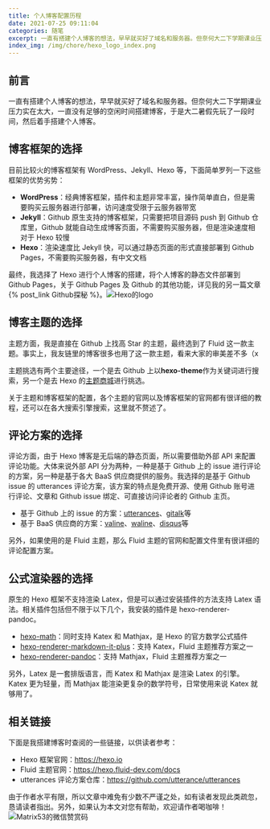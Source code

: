 ```yaml
---
title: 个人博客配置历程
date: 2021-07-25 09:11:04
categories: 随笔
excerpt: 一直有搭建个人博客的想法，早早就买好了域名和服务器。但奈何大二下学期课业压力实在太大，一直没有足够的空闲时间搭建博客，于是大二暑假先玩了一段时间，然后着手搭建个人博客。
index_img: /img/chore/hexo_logo_index.png
---
```


## 前言

一直有搭建个人博客的想法，早早就买好了域名和服务器。但奈何大二下学期课业压力实在太大，一直没有足够的空闲时间搭建博客，于是大二暑假先玩了一段时间，然后着手搭建个人博客。

## 博客框架的选择

目前比较火的博客框架有 WordPress、Jekyll、Hexo 等，下面简单罗列一下这些框架的优势劣势：

- **WordPress**：经典博客框架，插件和主题非常丰富，操作简单直白，但是需要购买云服务器进行部署，访问速度受限于云服务器带宽
- **Jekyll**：Github 原生支持的博客框架，只需要把项目源码 push 到 Github 仓库里，Github 就能自动生成博客页面，不需要购买服务器，但是渲染速度相对于 Hexo 较慢
- **Hexo**：渲染速度比 Jekyll 快，可以通过静态页面的形式直接部署到 Github Pages，不需要购买服务器，有中文文档

最终，我选择了 Hexo 进行个人博客的搭建，将个人博客的静态文件部署到 Github Pages，关于 Github Pages 及 Github 的其他功能，详见我的另一篇文章{% post_link Github探秘 %}。![Hexo的logo](/img/chore/hexo_logo_index.png)

## 博客主题的选择

主题方面，我是直接在 Github 上找高 Star 的主题，最终选到了 Fluid 这一款主题。事实上，我友链里的博客很多也用了这一款主题，看来大家的审美差不多（x

主题挑选有两个主要途径，一个是去 Github 上以**hexo-theme**作为关键词进行搜索，另一个是去 Hexo 的[主题商城](https://hexo.io/themes/)进行挑选。

关于主题和博客框架的配置，各个主题的官网以及博客框架的官网都有很详细的教程，还可以在各大搜索引擎搜索，这里就不赘述了。

## 评论方案的选择

评论方面，由于 Hexo 博客是无后端的静态页面，所以需要借助外部 API 来配置评论功能。大体来说外部 API 分为两种，一种是基于 Github 上的 issue 进行评论的方案，另一种是基于各大 BaaS 供应商提供的服务。我选择的是基于 Github issue 的 utterances 评论方案，该方案的特点是免费开源、使用 Github 账号进行评论、文章和 Github issue 绑定、可直接访问评论者的 Github 主页。

- 基于 Github 上的 issue 的方案：[utterances](https://github.com/utterance/utterances)、[gitalk](https://github.com/gitalk/gitalk)等
- 基于 BaaS 供应商的方案：[valine](https://valine.js.org/)、[waline](https://waline.js.org/)、[disqus](https://disqus.com/)等

另外，如果使用的是 Fluid 主题，那么 Fluid 主题的官网和配置文件里有很详细的评论配置方案。

## 公式渲染器的选择

原生的 Hexo 框架不支持渲染 Latex，但是可以通过安装插件的方法支持 Latex 语法。相关插件包括但不限于以下几个，我安装的插件是 hexo-renderer-pandoc。

- [hexo-math](https://github.com/hexojs/hexo-math)：同时支持 Katex 和 Mathjax，是 Hexo 的官方数学公式插件
- [hexo-renderer-markdown-it-plus](https://github.com/CHENXCHEN/hexo-renderer-markdown-it-plus)：支持 Katex，Fluid 主题推荐方案之一
- [hexo-renderer-pandoc](https://github.com/wzpan/hexo-renderer-pandoc)：支持 Mathjax，Fluid 主题推荐方案之一

另外，Latex 是一套排版语言，而 Katex 和 Mathjax 是渲染 Latex 的引擎。Katex 更为轻量，而 Mathjax 能渲染更复杂的数学符号，日常使用来说 Katex 就够用了。

## 相关链接

下面是我搭建博客时查阅的一些链接，以供读者参考：

- Hexo 框架官网：https://hexo.io
- Fluid 主题官网：https://hexo.fluid-dev.com/docs
- utterances 评论方案仓库：https://github.com/utterance/utterances

由于作者水平有限，所以文章中难免有少数不严谨之处，如有读者发现此类疏忽，恳请读者指出。另外，如果认为本文对您有帮助，欢迎请作者喝咖啡！![Matrix53的微信赞赏码](/img/global/wxQRcode_pay.png)
